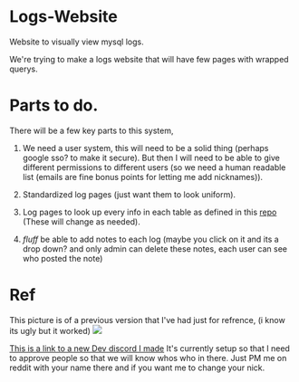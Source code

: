 # Logs-Website
Website to visually view mysql logs.

We're trying to make a logs website that will have few pages with wrapped querys.

# Parts to do.
There will be a few key parts to this system,

1) We need a user system, this will need to be a solid thing (perhaps google sso? to make it secure). But then I will need to be able to give different permissions to different users (so we need a human readable list (emails are fine bonus points for letting me add nicknames)).

2) Standardized log pages (just want them to look uniform).

3) Log pages to look up every info in each table as defined in this [repo](https://github.com/CivilizatonExperiment/CivExLogging/tree/master/src/com/civexperiment/CivExLogging/Database/Tables "CivExLogging/Database/Tables/") (These will change as needed).

4) *fluff* be able to add notes to each log (maybe you click on it and its a drop down? and only admin can delete these notes, each user can see who posted the note)

# Ref

This picture is of a previous version that I've had just for refrence, (i know its ugly but it worked)
![](http://i.imgur.com/KVY4MD4.png)

[This is a link to a new Dev discord I made](https://discord.gg/rfeZEqM "Instant Invite link") It's currently setup so that I need to approve people so that we will know whos who in there. Just PM me on reddit with your name there and if you want me to change your nick.
